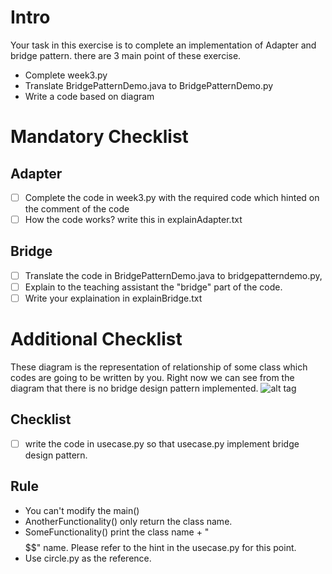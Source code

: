 # Intro

Your task in this exercise is to complete an implementation of 
Adapter and bridge pattern. there are 3 main point of these exercise.

* Complete week3.py
* Translate BridgePatternDemo.java to BridgePatternDemo.py
* Write a code based on diagram

# Mandatory Checklist

## Adapter

- [ ] Complete the code in week3.py with the required code which hinted on the comment of the code
- [ ] How the code works? write this in explainAdapter.txt

## Bridge

- [ ] Translate the code in BridgePatternDemo.java to bridgepatterndemo.py, 
- [ ] Explain to the teaching assistant the "bridge" part of the code. 
- [ ] Write your explaination in explainBridge.txt

# Additional Checklist
These diagram is the representation of relationship of some class which codes are going to be written by you. Right now we can see from the diagram that there is no bridge design pattern implemented.
![alt tag](http://i68.tinypic.com/11vmhsp.png)

## Checklist
- [ ] write the code in usecase.py so that usecase.py implement bridge design pattern. 

## Rule
* You can't modify the main()
* AnotherFunctionality() only return the class name.
* SomeFunctionality() print the class name + "$$$$$$" name. Please refer to the hint in the usecase.py for this point.
* Use circle.py as the reference.

